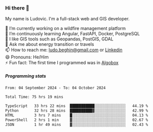 ### Hi there 👋

My name is Ludovic. I'm a full-stack web and GIS developer.

 🔭 I’m currently working on a wildfire management platform<br/>
 🌱 I’m continuously learning Angular, FastAPI, Docker, PostgreSQL<br/>
 👯 I like GIS tools such as Geopandas, PostGIS, GDAL<br/>
 💬 Ask me about energy transition or travels<br/>
 📫 How to reach me: ludo.beghin@gmail.com or [Linkedin](https://www.linkedin.com/in/ludovic-beghin/)<br/>
 😄 Pronouns: He/Him<br/>
 ⚡ Fun fact: The first time I programmed was in [Algobox](https://fr.wikipedia.org/wiki/Algobox)<br/>

##### Programming stats
<!--START_SECTION:waka-->

```txt
From: 04 September 2024 - To: 04 October 2024

Total Time: 75 hrs 19 mins

TypeScript   33 hrs 22 mins  ███████████░░░░░░░░░░░░░░   44.19 %
Python       32 hrs 28 mins  ██████████▓░░░░░░░░░░░░░░   42.99 %
HTML         3 hrs 7 mins    █░░░░░░░░░░░░░░░░░░░░░░░░   04.13 %
PowerShell   2 hrs 1 min     ▓░░░░░░░░░░░░░░░░░░░░░░░░   02.67 %
JSON         1 hr 49 mins    ▓░░░░░░░░░░░░░░░░░░░░░░░░   02.43 %
```

<!--END_SECTION:waka-->
